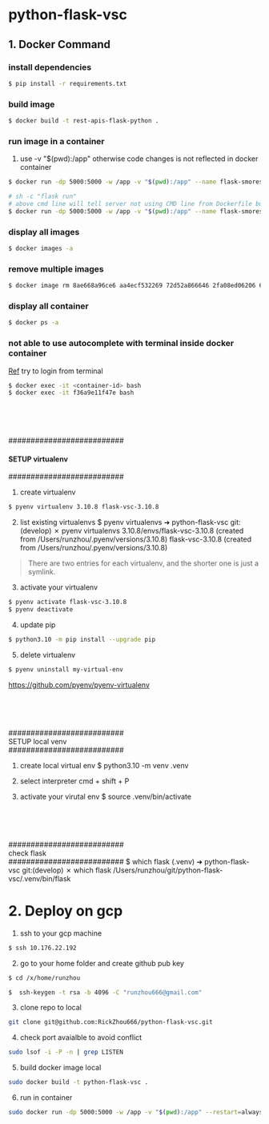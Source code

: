 # python-flask-vsc

## 1. Docker Command
### install dependencies
```bash
$ pip install -r requirements.txt
```
### build image
```bash
$ docker build -t rest-apis-flask-python .
```

### run image in a container
<!-- docker run --rm -d -p 127.0.0.1:5005:5000 --name flask-apis rest-apis-flask-python -->
1. use -v "$(pwd):/app" otherwise code changes is not reflected in docker container
```bash
$ docker run -dp 5000:5000 -w /app -v "$(pwd):/app" --name flask-smorest-api-rick rest-apis-flask-python

# sh -c "flask run" 
# above cmd line will tell server not using CMD line from Dockerfile but use flask run to start the server
$ docker run -dp 5000:5000 -w /app -v "$(pwd):/app" --name flask-smorest-api-rick rest-apis-flask-python sh -c "flask run"
```

### display all images
```bash
$ docker images -a
```

### remove multiple images
```bash
$ docker image rm 8ae668a96ce6 aa4ecf532269 72d52a866646 2fa08ed06206 6840131c5619 7fb60d0ea30e 157095baba98
```

### display all container
```bash
$ docker ps -a 
```

### not able to use autocomplete with terminal inside docker container
[Ref](https://stackoverflow.com/questions/73013781/how-to-enable-autocomplete-when-connect-to-docker-container-through-cli)
try to login from terminal
```bash
$ docker exec -it <container-id> bash
$ docker exec -it f36a9e11f47e bash
```

<br><br><br>

##########################<br>
#### SETUP virtualenv<br>
##########################
1. create virtualenv
```bash
$ pyenv virtualenv 3.10.8 flask-vsc-3.10.8
```

2. list existing virtualenvs
$ pyenv virtualenvs
➜  python-flask-vsc git:(develop) ✗ pyenv virtualenvs
  3.10.8/envs/flask-vsc-3.10.8 (created from /Users/runzhou/.pyenv/versions/3.10.8)
  flask-vsc-3.10.8 (created from /Users/runzhou/.pyenv/versions/3.10.8)
>There are two entries for each virtualenv, and the shorter one is just a symlink.

3. activate your virtualenv
```bash
$ pyenv activate flask-vsc-3.10.8
$ pyenv deactivate
```

4. update pip
```bash
$ python3.10 -m pip install --upgrade pip
```

5. delete virtualenv
```bash
$ pyenv uninstall my-virtual-env
```

https://github.com/pyenv/pyenv-virtualenv

<br><br><br>

##########################<br>
SETUP local venv<br>
##########################
1. create local virtual env
$ python3.10 -m venv .venv

2. select interpreter
cmd + shift + P 

3. activate your virutal env
$ source .venv/bin/activate

<br><br><br>

##########################<br>
check flask<br>
##########################
$ which flask
(.venv) ➜  python-flask-vsc git:(develop) ✗ which flask
/Users/runzhou/git/python-flask-vsc/.venv/bin/flask


# 2. Deploy on gcp

1. ssh to your gcp machine
```bash
$ ssh 10.176.22.192
```

2. go to your home folder and create github pub key
```bash
$ cd /x/home/runzhou

$  ssh-keygen -t rsa -b 4096 -C "runzhou666@gmail.com"
```

3. clone repo to local
```bash
git clone git@github.com:RickZhou666/python-flask-vsc.git
```

4. check port avaialble to avoid conflict
```bash
sudo lsof -i -P -n | grep LISTEN
```

5. build docker image local
```bash
sudo docker build -t python-flask-vsc .
```

6. run in container
```bash
sudo docker run -dp 5000:5000 -w /app -v "$(pwd):/app" --restart=always --name python-flask-vsc_container python-flask-vsc
```

